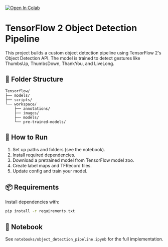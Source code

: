 [![Open In Colab](https://colab.research.google.com/assets/colab-badge.svg)](https://colab.research.google.com/github/bennysamuel10/Pedestrian-Detection/blob/main/notebooks/object_detection_pipeline.ipynb)

# TensorFlow 2 Object Detection Pipeline

This project builds a custom object detection pipeline using TensorFlow 2's Object Detection API. The model is trained to detect gestures like ThumbsUp, ThumbsDown, ThankYou, and LiveLong.

## 📁 Folder Structure

```
Tensorflow/
├── models/
├── scripts/
└── workspace/
    ├── annotations/
    ├── images/
    ├── models/
    └── pre-trained-models/
```

## 🚀 How to Run

1. Set up paths and folders (see the notebook).
2. Install required dependencies.
3. Download a pretrained model from TensorFlow model zoo.
4. Create label maps and TFRecord files.
5. Update config and train your model.

## 📦 Requirements

Install dependencies with:

```bash
pip install -r requirements.txt
```

## 📓 Notebook

See `notebooks/object_detection_pipeline.ipynb` for the full implementation.
